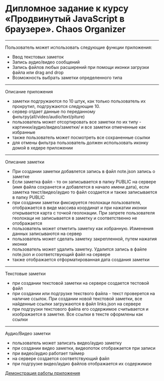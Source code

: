 # Дипломное задание к курсу «Продвинутый JavaScript в браузере». Chaos Organizer

---

Пользователь может использовать следующие функции приложения:

- Ввод текстовых заметок
- Запись аудио/видео сообщений
- Запись файлов любых расширений при помощи иконки загрузки файла или drag and drop
- Возможность выбрать заметки определенного типа

---

Описание приложения

- заметки подгружаются по 10 штук, как только пользователь их прокрутил, подгружаются следующие 10.
- сервер отдает данные по переданному фильтру(all/video/audio/text/piture)
- пользователь может отсортировать все заметки по их типу - картинки/аудио/видео/заметки/ и все заметки отмеченные как избранные
- также пользователь может посмотреть все сохраненные ссылки
- для отмены фильтра пользователь должен использовать иконку домой в хедере приложении

---

Описание заметки

- При создании заметки добавлется запись в файл note.json запись о заметке
- Если заметка файл - то он записывается в папку PUBLIC на сервере (имя файла сохранется и добавлется в начало имени дата), если заметка текст/видео/аудио то файл создается и также записывается в папку PUBLIC
- при создании заметки фиксируется геолокаци пользователя, отображается в виде массива координат и при нажатии иконки открывается карта с точкой геолокации. При запрете пользователя геолокаци не записывается в заметку и соответственно не отображается
- пользователь может отметить заметку как избранную. Изменения данных записываются на сервер
- пользователь может сделать заметку закрепленной, путем нажатия иконки
- пользователь может удалить заметку. Удалится запись в файле note.json и соответствующий файл на сервере
- также отображается отформатированная дата создания заметки

---

Текстовые заметки

- при создании текстовой заметки на сервере создается тестовой файл
- при создании или подгрузке текствого файла - текст проверется на наличие ссылок. При создании новой текстовой заметки, все найденные ссылки загружаются в файл links.json на сервере
- при подгрузки текстового файла его содержимое считывается и изображается в заметке. Все ссылки в тексте оформлены как ссылки

---

Аудио/Видео заметки

- пользователь может записать видео/аудио заметку
- при создании видео заметки, видеопоток отображается при записи
- при видео/аудио работает таймер
- на сервере создается соответствующий файл
- при подгрузке видео/аудио файлов отображается их содержимое

[Демонстрация работы приложения](https://drive.google.com/file/d/15Zs6T6DkvO8nZU2LPOz4XDhnG_ZIhcvg/view?usp=sharing)
